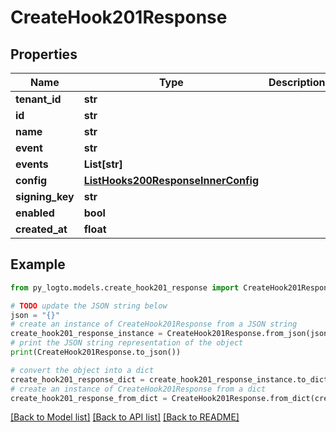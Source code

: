 # CreateHook201Response


## Properties

Name | Type | Description | Notes
------------ | ------------- | ------------- | -------------
**tenant_id** | **str** |  | 
**id** | **str** |  | 
**name** | **str** |  | 
**event** | **str** |  | 
**events** | **List[str]** |  | 
**config** | [**ListHooks200ResponseInnerConfig**](ListHooks200ResponseInnerConfig.md) |  | 
**signing_key** | **str** |  | 
**enabled** | **bool** |  | 
**created_at** | **float** |  | 

## Example

```python
from py_logto.models.create_hook201_response import CreateHook201Response

# TODO update the JSON string below
json = "{}"
# create an instance of CreateHook201Response from a JSON string
create_hook201_response_instance = CreateHook201Response.from_json(json)
# print the JSON string representation of the object
print(CreateHook201Response.to_json())

# convert the object into a dict
create_hook201_response_dict = create_hook201_response_instance.to_dict()
# create an instance of CreateHook201Response from a dict
create_hook201_response_from_dict = CreateHook201Response.from_dict(create_hook201_response_dict)
```
[[Back to Model list]](../README.md#documentation-for-models) [[Back to API list]](../README.md#documentation-for-api-endpoints) [[Back to README]](../README.md)


